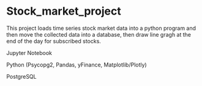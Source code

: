 # Stock_market_project

This project loads time series stock market data into a python program and then move the collected data into a database, then draw line gragh at the end of the day for subscribed stocks.

Jupyter Notebook

Python (Psycopg2, Pandas, yFinance, Matplotlib/Plotly)

PostgreSQL


